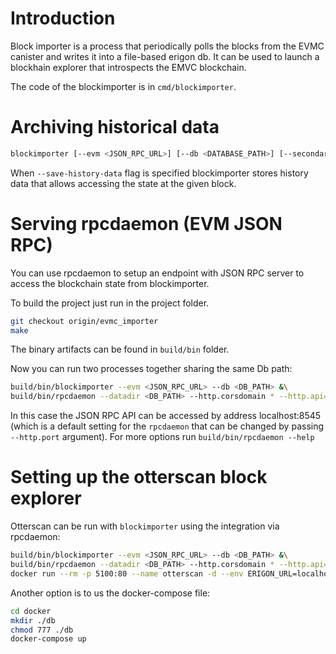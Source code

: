# Introduction

Block importer is a process that periodically polls the blocks from the EVMC canister and writes it into a file-based erigon db. It can be used to launch a blockhain explorer that introspects the EMVC blockchain.

The code of the blockimporter is in `cmd/blockimporter`.

# Archiving historical data

```sh
blockimporter [--evm <JSON_RPC_URL>] [--db <DATABASE_PATH>] [--secondary-blocks-url <PATH TO A SECONDARY SOURCE OF BLOCKS>] [--save-history-data]
```

When `--save-history-data` flag is specified blockimporter stores history data that allows accessing the state at the given block.

# Serving rpcdaemon (EVM JSON RPC)

You can use rpcdaemon to setup an endpoint with JSON RPC server to access the blockchain state from blockimporter.

To build the project just run in the project folder.

```sh
git checkout origin/evmc_importer
make
```

The binary artifacts can be found in `build/bin` folder.

Now you can run two processes together sharing the same Db path:

```sh
build/bin/blockimporter --evm <JSON_RPC_URL> --db <DB_PATH> &\
build/bin/rpcdaemon --datadir <DB_PATH> --http.corsdomain * --http.api=eth,erigon,ots
```

In this case the JSON RPC API can be accessed by address localhost:8545 (which is a default setting for the `rpcdaemon` that can be changed by passing `--http.port` argument). For more options run `build/bin/rpcdaemon --help`

# Setting up the otterscan block explorer

Otterscan can be run with `blockimporter` using the integration via rpcdaemon:

```sh
build/bin/blockimporter --evm <JSON_RPC_URL> --db <DB_PATH> &\
build/bin/rpcdaemon --datadir <DB_PATH> --http.corsdomain * --http.api=eth,erigon,ots &\
docker run --rm -p 5100:80 --name otterscan -d --env ERIGON_URL=localhost:8545 otterscan/otterscan:v1.29.0
```

Another option is to us the docker-compose file:

```sh
cd docker
mkdir ./db
chmod 777 ./db
docker-compose up
```
